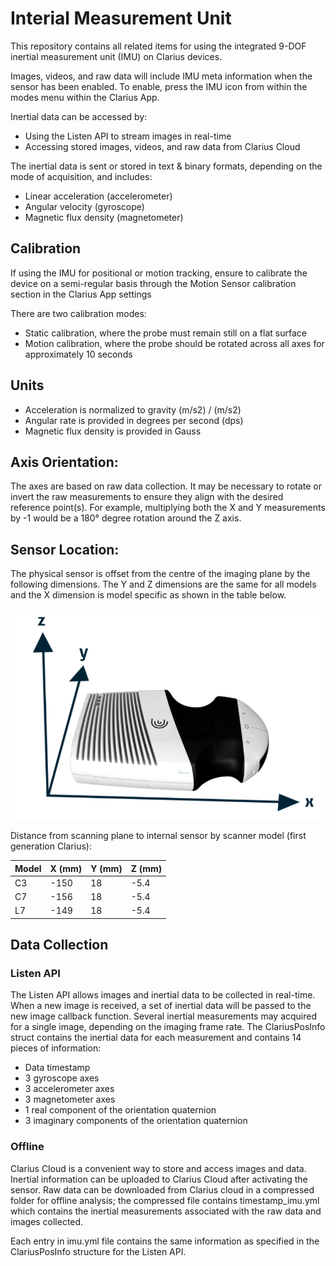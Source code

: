 Interial Measurement Unit
=========================

This repository contains all related items for using the integrated 9-DOF inertial measurement unit (IMU) on Clarius devices.

Images, videos, and raw data will include IMU meta information when the sensor has been enabled. To enable, press the IMU icon from within the modes menu within the Clarius App.

Inertial data can be accessed by:
- Using the Listen API to stream images in real-time
- Accessing stored  images, videos, and raw data from Clarius Cloud

The inertial data is sent or stored in text & binary formats, depending on the mode of acquisition, and includes:
- Linear acceleration (accelerometer)
- Angular velocity (gyroscope)
- Magnetic flux density (magnetometer)

## Calibration
If using the IMU for positional or motion tracking, ensure to calibrate the device on a semi-regular basis through the Motion Sensor calibration section in the Clarius App settings

There are two calibration modes:
- Static calibration, where the probe must remain still on a flat surface
- Motion calibration, where the probe should be rotated across all axes for approximately 10 seconds

## Units
- Acceleration is normalized to gravity (m/s2) / (m/s2)
- Angular rate is provided in degrees per second (dps)
- Magnetic flux density is provided in Gauss

## Axis Orientation:
The axes are based on raw data collection. It may be necessary to rotate or invert the raw measurements to ensure they align with the desired reference point(s). For example, multiplying both the X and Y measurements by -1 would be a 180° degree rotation around the Z axis.

## Sensor Location:
The physical sensor is offset from the centre of the imaging plane by the following dimensions. The Y and Z dimensions are the same for all models and the X dimension is model specific as shown in the table below.

![Axes](axes-v1.png)

Distance from scanning plane to internal sensor by scanner model (first generation Clarius):

| Model | X (mm) | Y (mm) | Z (mm) |
| :---- | :----- | :----- | :----- |
| C3    | -150   | 18     | -5.4   |
| C7    | -156   | 18     | -5.4   |
| L7    | -149   | 18     | -5.4   |

## Data Collection

### Listen API

The Listen API allows images and inertial data to be collected in real-time. When a new image is received, a set of inertial data will be passed to the new image callback function. Several inertial measurements may acquired for a single image, depending on the imaging frame rate. The ClariusPosInfo struct contains the inertial data for each measurement and contains 14 pieces of information:
- Data timestamp
- 3 gyroscope axes
- 3 accelerometer axes
- 3 magnetometer axes
- 1 real component of the orientation quaternion
- 3 imaginary components of the orientation quaternion

### Offline

Clarius Cloud is a convenient way to store and access images and data. Inertial information can be uploaded to Clarius Cloud after activating the sensor. Raw data can be downloaded from Clarius cloud in a compressed folder for offline analysis; the compressed file contains timestamp_imu.yml which contains the inertial measurements associated with the raw data and images collected.

Each entry in imu.yml file contains the same information as specified in the ClariusPosInfo structure for the Listen API.

